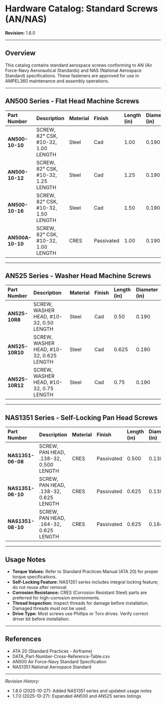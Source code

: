 # Hardware Catalog: Standard Screws (AN/NAS)
**Revision:** 1.8.0

---

## Overview

This catalog contains standard aerospace screws conforming to AN (Air Force-Navy Aeronautical Standards) and NAS (National Aerospace Standard) specifications. These fasteners are approved for use in AMPEL360 maintenance and assembly operations.

---

## AN500 Series - Flat Head Machine Screws

| Part Number    | Description                       | Material | Finish | Length (in) | Diameter (in) |
| :------------- | :-------------------------------- | :------- | :----- | :---------- | :------------ |
| **AN500-10-10** | SCREW, 82° CSK, #10-32, 1.00 LENGTH | Steel    | Cad    | 1.00        | 0.190         |
| **AN500-10-12** | SCREW, 82° CSK, #10-32, 1.25 LENGTH | Steel    | Cad    | 1.25        | 0.190         |
| **AN500-10-16** | SCREW, 82° CSK, #10-32, 1.50 LENGTH | Steel    | Cad    | 1.50        | 0.190         |
| **AN500A-10-10** | SCREW, 82° CSK, #10-32, 1.00 LENGTH | CRES     | Passivated | 1.00    | 0.190         |

---

## AN525 Series - Washer Head Machine Screws

| Part Number    | Description                       | Material | Finish | Length (in) | Diameter (in) |
| :------------- | :-------------------------------- | :------- | :----- | :---------- | :------------ |
| **AN525-10R8** | SCREW, WASHER HEAD, #10-32, 0.50 LENGTH | Steel | Cad | 0.50 | 0.190 |
| **AN525-10R10** | SCREW, WASHER HEAD, #10-32, 0.625 LENGTH | Steel | Cad | 0.625 | 0.190 |
| **AN525-10R12** | SCREW, WASHER HEAD, #10-32, 0.75 LENGTH | Steel | Cad | 0.75 | 0.190 |

---

## NAS1351 Series - Self-Locking Pan Head Screws

| Part Number    | Description                       | Material | Finish | Length (in) | Diameter (in) |
| :------------- | :-------------------------------- | :------- | :----- | :---------- | :------------ |
| **NAS1351-06-08** | SCREW, PAN HEAD, .138-32, 0.500 LENGTH | CRES | Passivated | 0.500 | 0.138 |
| **NAS1351-06-10** | SCREW, PAN HEAD, .138-32, 0.625 LENGTH | CRES | Passivated | 0.625 | 0.138 |
| **NAS1351-08-10** | SCREW, PAN HEAD, .164-32, 0.625 LENGTH | CRES | Passivated | 0.625 | 0.164 |

---

## Usage Notes

- **Torque Values:** Refer to Standard Practices Manual (ATA 20) for proper torque specifications.
- **Self-Locking Feature:** NAS1351 series includes integral locking feature; do not reuse after removal.
- **Corrosion Resistance:** CRES (Corrosion Resistant Steel) parts are preferred for high-corrosion environments.
- **Thread Inspection:** Inspect threads for damage before installation. Damaged threads must not be used.
- **Drive Type:** Most screws use Phillips or Torx drives. Verify correct driver bit before installation.

---

## References

- ATA 20 (Standard Practices - Airframe)
- DATA_Part-Number-Cross-Reference-Table.csv
- AN500 Air Force-Navy Standard Specification
- NAS1351 National Aerospace Standard

---

*Revision History:*
- 1.8.0 (2025-10-27): Added NAS1351 series and updated usage notes
- 1.7.0 (2025-10-27): Expanded AN500 and AN525 series listings
